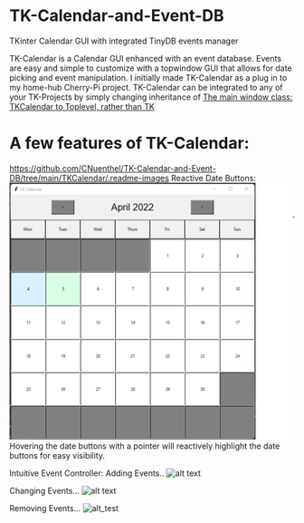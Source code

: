 # TK-Calendar-and-Event-DB
TKinter Calendar GUI with integrated TinyDB events manager

TK-Calendar is a Calendar GUI enhanced with an event database. Events are easy and simple to customize with a topwindow GUI that allows for date picking and event manipulation. I initially made TK-Calendar as a plug in to my home-hub Cherry-Pi project. TK-Calendar can be integrated to any of your TK-Projects by simply changing inheritance of [The main window class: TKCalendar to Toplevel, rather than TK](TKCalendar/main.py)

# A few features of TK-Calendar:

https://github.com/CNuenthel/TK-Calendar-and-Event-DB/tree/main/TKCalendar/.readme-images
Reactive Date Buttons:
![alt text](TKCalendar/.readme-images/cal.png?raw=true)
Hovering the date buttons with a pointer will reactively highlight the date buttons for easy visibility.

Intuitive Event Controller:
Adding Events..
![alt text](https://ibb.co/c801xM2)

Changing Events...
![alt text](https://ibb.co/gjcZzpK)

Removing Events...
![alt_test](https://ibb.co/3BMj2Fr)
